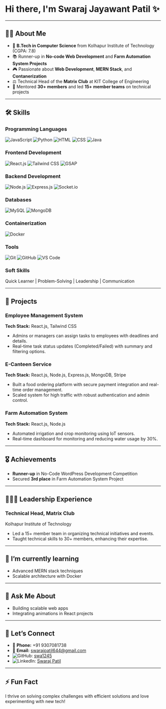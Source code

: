 # Hi there, I'm Swaraj Jayawant Patil ✨

---

## 👨‍💻 About Me

- 🌟 **B.Tech in Computer Science** from Kolhapur Institute of Technology (CGPA: 7.8)
- 📚 Runner-up in **No-code Web Development** and **Farm Automation System Projects**
- 🎮 Passionate about **Web Development**, **MERN Stack**, and **Contanerization**
- ⚖️ Technical Head of the **Matrix Club** at KIT College of Engineering
- 🌿 Mentored **30+ members** and led **15+ member teams** on technical projects

---

## 🛠 Skills

### **Programming Languages**
![JavaScript](https://img.shields.io/badge/-JavaScript-F7DF1E?logo=javascript&logoColor=black) ![Python](https://img.shields.io/badge/-Python-3776AB?logo=python&logoColor=white) ![HTML](https://img.shields.io/badge/-HTML-E34F26?logo=html5&logoColor=white) ![CSS](https://img.shields.io/badge/-CSS-1572B6?logo=css3&logoColor=white) ![Java](https://img.shields.io/badge/-Java-007396?logo=java&logoColor=white)

### **Frontend Development**
![React.js](https://img.shields.io/badge/-React.js-61DAFB?logo=react&logoColor=black) ![Tailwind CSS](https://img.shields.io/badge/-TailwindCSS-06B6D4?logo=tailwindcss&logoColor=white) ![GSAP](https://img.shields.io/badge/-GSAP-88CE02?logo=greensock&logoColor=white)

### **Backend Development**
![Node.js](https://img.shields.io/badge/-Node.js-339933?logo=node.js&logoColor=white) ![Express.js](https://img.shields.io/badge/-Express.js-000000?logo=express&logoColor=white) ![Socket.io](https://img.shields.io/badge/-Socket.io-010101?logo=socket.io&logoColor=white)

### **Databases**
![MySQL](https://img.shields.io/badge/-MySQL-4479A1?logo=mysql&logoColor=white) ![MongoDB](https://img.shields.io/badge/-MongoDB-47A248?logo=mongodb&logoColor=white)

### **Containerization**
![Docker](https://img.shields.io/badge/-Docker-2496ED?logo=docker&logoColor=white)

### **Tools**
![Git](https://img.shields.io/badge/-Git-F05032?logo=git&logoColor=white) ![GitHub](https://img.shields.io/badge/-GitHub-181717?logo=github&logoColor=white) ![VS Code](https://img.shields.io/badge/-VS%20Code-007ACC?logo=visualstudiocode&logoColor=white)

### **Soft Skills**
Quick Learner | Problem-Solving | Leadership | Communication

---

## 🔭 Projects

### **Employee Management System**  
**Tech Stack:** React.js, Tailwind CSS
- Admins or managers can assign tasks to employees with deadlines and details.
- Real-time task status updates (Completed/Failed) with summary and filtering options.

### **E-Canteen Service**  
**Tech Stack:** React.js, Node.js, Express.js, MongoDB, Stripe
- Built a food ordering platform with secure payment integration and real-time order management.
- Scaled system for high traffic with robust authentication and admin control.

### **Farm Automation System**  
**Tech Stack:** React.js, Node.js
- Automated irrigation and crop monitoring using IoT sensors.
- Real-time dashboard for monitoring and reducing water usage by 30%.


---

## 🎖️ Achievements

- **Runner-up** in No-Code WordPress Development Competition
- Secured **3rd place** in Farm Automation System Project

---

## 🧑‍🤝‍🧑 Leadership Experience

### **Technical Head, Matrix Club**  
Kolhapur Institute of Technology
- Led a 15+ member team in organizing technical initiatives and events.
- Taught technical skills to 30+ members, enhancing their expertise.

---

## 🌱 I’m currently learning

- Advanced MERN stack techniques
- Scalable architecture with Docker 

---

## 💬 Ask Me About

- Building scalable web apps
- Integrating animations in React projects

---

## 🤝 Let’s Connect

- 📱 **Phone:** +91 9307081738
- 📧 **Email:** [swarajpatil644@gmail.com](mailto:swarajpatil644@gmail.com)
- ![GitHub](https://img.shields.io/badge/-GitHub-181717?logo=github&logoColor=white): [swa1245](https://github.com/swa1245)
- ![LinkedIn](https://img.shields.io/badge/-LinkedIn-0077B5?logo=linkedin&logoColor=white): [Swaraj Patil](https://linkedin.com/in/swaraj-patil-a60aa9315)

---

## ⚡ Fun Fact

I thrive on solving complex challenges with efficient solutions and love experimenting with new tech!
